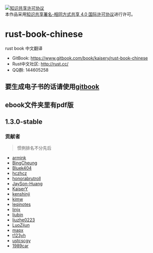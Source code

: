 <a rel="license" href="http://creativecommons.org/licenses/by-sa/4.0/"><img alt="知识共享许可协议" style="border-width:0" src="https://i.creativecommons.org/l/by-sa/4.0/88x31.png" /></a><br />本作品采用<a rel="license" href="http://creativecommons.org/licenses/by-sa/4.0/">知识共享署名-相同方式共享 4.0 国际许可协议</a>进行许可。

# rust-book-chinese
rust book 中文翻译

* GitBook: https://www.gitbook.com/book/kaisery/rust-book-chinese
* Rust中文社区: http://rust.cc/
* QQ群: 144605258

## 要生成电子书的话请使用[gitbook](https://github.com/GitbookIO/gitbook)
## ebook文件夹里有pdf版

## 1.3.0-stable

### 贡献者
> 惯例排名不分先后

* [armink](https://github.com/armink)
* [BingCheung](https://github.com/BingCheung)
* [Bluek404](https://github.com/Bluek404)
* [hczhcz](https://github.com/hczhcz)
* [honorabrutroll](https://github.com/honorabrutroll)
* [JaySon-Huang](https://github.com/JaySon-Huang)
* [KaiserY](https://github.com/KaiserY)
* [kenshinji](https://github.com/kenshinji)
* [kimw](https://github.com/kimw)
* [leqinotes](https://github.com/leqinotes)
* [linjx](https://github.com/linjx)
* [liubin](https://github.com/liubin)
* [liuzhe0223](https://github.com/liuzhe0223)
* [LuoZijun](https://github.com/LuoZijun)
* [mapx](https://github.com/mapx)
* [t123yh](https://github.com/t123yh)
* [ustcscgy](https://github.com/ustcscgy)
* [1989car](https://github.com/1989car)
